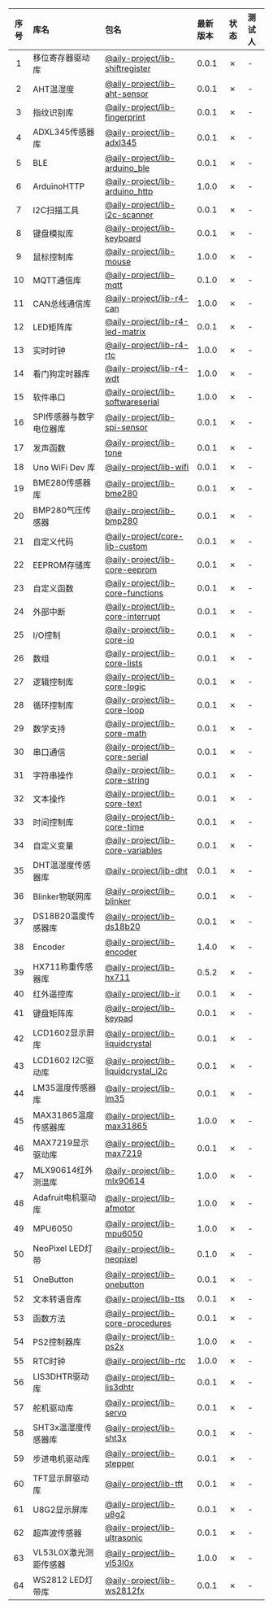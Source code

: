 | 序号 | 库名 | 包名 | 最新版本 | 状态 | 测试人 |
| :---: | :--- | :--- | :------- | :--- | :----- |
| 1 | 移位寄存器驱动库 | [@aily-project/lib-shiftregister](74HC595) | 0.0.1 | ✗ | - |
| 2 | AHT温湿度 | [@aily-project/lib-aht-sensor](adafruit_AHTX0) | 0.0.1 | ✗ | - |
| 3 | 指纹识别库 | [@aily-project/lib-fingerprint](adafruit_Fingerprint) | 0.0.1 | ✗ | - |
| 4 | ADXL345传感器库 | [@aily-project/lib-adxl345](ADXL345) | 0.0.1 | ✗ | - |
| 5 | BLE | [@aily-project/lib-arduino_ble](arduino_BLE) | 0.0.1 | ✗ | - |
| 6 | ArduinoHTTP | [@aily-project/lib-arduino_http](arduino_http) | 1.0.0 | ✗ | - |
| 7 | I2C扫描工具 | [@aily-project/lib-i2c-scanner](arduino_iic) | 0.0.1 | ✗ | - |
| 8 | 键盘模拟库 | [@aily-project/lib-keyboard](arduino_keyboard) | 0.0.1 | ✗ | - |
| 9 | 鼠标控制库 | [@aily-project/lib-mouse](arduino_mouse) | 1.0.0 | ✗ | - |
| 10 | MQTT通信库 | [@aily-project/lib-mqtt](arduino_mqtt) | 0.1.0 | ✗ | - |
| 11 | CAN总线通信库 | [@aily-project/lib-r4-can](arduino_r4_CAN) | 1.0.0 | ✗ | - |
| 12 | LED矩阵库 | [@aily-project/lib-r4-led-matrix](arduino_r4_LED_Matrix) | 0.0.1 | ✗ | - |
| 13 | 实时时钟 | [@aily-project/lib-r4-rtc](arduino_r4_RTC) | 1.0.0 | ✗ | - |
| 14 | 看门狗定时器库 | [@aily-project/lib-r4-wdt](arduino_r4_WDT) | 1.0.0 | ✗ | - |
| 15 | 软件串口 | [@aily-project/lib-softwareserial](arduino_softwareSerial) | 1.0.0 | ✗ | - |
| 16 | SPI传感器与数字电位器库 | [@aily-project/lib-spi-sensor](arduino_spi) | 0.0.1 | ✗ | - |
| 17 | 发声函数 | [@aily-project/lib-tone](arduino_tone) | 0.0.1 | ✗ | - |
| 18 | Uno WiFi Dev 库 | [@aily-project/lib-wifi](arduino_wifi) | 0.0.1 | ✗ | - |
| 19 | BME280传感器库 | [@aily-project/lib-bme280](BME280) | 0.0.1 | ✗ | - |
| 20 | BMP280气压传感器 | [@aily-project/lib-bmp280](BMP280) | 0.0.1 | ✗ | - |
| 21 | 自定义代码 | [@aily-project/core-lib-custom](core-custom) | 0.0.1 | ✗ | - |
| 22 | EEPROM存储库 | [@aily-project/lib-core-eeprom](core-EEPROM) | 0.0.1 | ✗ | - |
| 23 | 自定义函数 | [@aily-project/lib-core-functions](core-functions) | 0.0.1 | ✗ | - |
| 24 | 外部中断 | [@aily-project/lib-core-interrupt](core-interrupt) | 0.0.1 | ✗ | - |
| 25 | I/O控制 | [@aily-project/lib-core-io](core-io) | 0.0.1 | ✗ | - |
| 26 | 数组 | [@aily-project/lib-core-lists](core-lists) | 0.0.1 | ✗ | - |
| 27 | 逻辑控制库 | [@aily-project/lib-core-logic](core-logic) | 0.0.1 | ✗ | - |
| 28 | 循环控制库 | [@aily-project/lib-core-loop](core-loop) | 0.0.1 | ✗ | - |
| 29 | 数学支持 | [@aily-project/lib-core-math](core-math) | 0.0.1 | ✗ | - |
| 30 | 串口通信 | [@aily-project/lib-core-serial](core-serial) | 0.0.1 | ✗ | - |
| 31 | 字符串操作 | [@aily-project/lib-core-string](core-string) | 0.0.1 | ✗ | - |
| 32 | 文本操作 | [@aily-project/lib-core-text](core-text) | 0.0.1 | ✗ | - |
| 33 | 时间控制库 | [@aily-project/lib-core-time](core-time) | 0.0.1 | ✗ | - |
| 34 | 自定义变量 | [@aily-project/lib-core-variables](core-variables) | 0.0.1 | ✗ | - |
| 35 | DHT温湿度传感器库 | [@aily-project/lib-dht](DHT) | 0.0.1 | ✗ | - |
| 36 | Blinker物联网库 | [@aily-project/lib-blinker](diandeng_iot) | 0.0.1 | ✗ | - |
| 37 | DS18B20温度传感器库 | [@aily-project/lib-ds18b20](DS18B20) | 0.0.1 | ✗ | - |
| 38 | Encoder | [@aily-project/lib-encoder](encoder) | 1.4.0 | ✗ | - |
| 39 | HX711称重传感器库 | [@aily-project/lib-hx711](HX711) | 0.5.2 | ✗ | - |
| 40 | 红外遥控库 | [@aily-project/lib-ir](IRremote) | 0.0.1 | ✗ | - |
| 41 | 键盘矩阵库 | [@aily-project/lib-keypad](KEYPAD4X4) | 0.0.1 | ✗ | - |
| 42 | LCD1602显示屏库 | [@aily-project/lib-liquidcrystal](LiquidCrystal) | 0.0.1 | ✗ | - |
| 43 | LCD1602 I2C驱动库 | [@aily-project/lib-liquidcrystal_i2c](LiquidCrystal_I2C) | 0.0.1 | ✗ | - |
| 44 | LM35温度传感器库 | [@aily-project/lib-lm35](LM35) | 0.0.1 | ✗ | - |
| 45 | MAX31865温度传感器库 | [@aily-project/lib-max31865](MAX31865) | 1.0.0 | ✗ | - |
| 46 | MAX7219显示驱动库 | [@aily-project/lib-max7219](MAX7219) | 0.0.1 | ✗ | - |
| 47 | MLX90614红外测温库 | [@aily-project/lib-mlx90614](MLX90614) | 1.0.0 | ✗ | - |
| 48 | Adafruit电机驱动库 | [@aily-project/lib-afmotor](Motor) | 1.0.0 | ✗ | - |
| 49 | MPU6050 | [@aily-project/lib-mpu6050](MPU6050) | 1.0.0 | ✗ | - |
| 50 | NeoPixel LED灯带 | [@aily-project/lib-neopixel](NeoPixel) | 0.1.0 | ✗ | - |
| 51 | OneButton | [@aily-project/lib-onebutton](onebutton) | 0.0.1 | ✗ | - |
| 52 | 文本转语音库 | [@aily-project/lib-tts](openjumper-tts) | 0.0.1 | ✗ | - |
| 53 | 函数方法 | [@aily-project/lib-core-procedures](procedures) | 0.0.1 | ✗ | - |
| 54 | PS2控制器库 | [@aily-project/lib-ps2x](PS2X) | 1.0.0 | ✗ | - |
| 55 | RTC时钟 | [@aily-project/lib-rtc](RTC) | 1.0.0 | ✗ | - |
| 56 | LIS3DHTR驱动库 | [@aily-project/lib-lis3dhtr](seeed_LIS3DHTR) | 0.0.1 | ✗ | - |
| 57 | 舵机驱动库 | [@aily-project/lib-servo](servo) | 0.0.1 | ✗ | - |
| 58 | SHT3x温湿度传感器库 | [@aily-project/lib-sht3x](SHT) | 0.0.1 | ✗ | - |
| 59 | 步进电机驱动库 | [@aily-project/lib-stepper](Stepper) | 0.0.1 | ✗ | - |
| 60 | TFT显示屏驱动库 | [@aily-project/lib-tft](TFT) | 0.0.1 | ✗ | - |
| 61 | U8G2显示屏库 | [@aily-project/lib-u8g2](u8g2) | 0.0.1 | ✗ | - |
| 62 | 超声波传感器 | [@aily-project/lib-ultrasonic](Ultrasonic) | 0.0.1 | ✗ | - |
| 63 | VL53L0X激光测距传感器 | [@aily-project/lib-vl53l0x](VL53L0X) | 1.0.0 | ✗ | - |
| 64 | WS2812 LED灯带库 | [@aily-project/lib-ws2812fx](ws2812fx) | 0.0.1 | ✗ | - |
